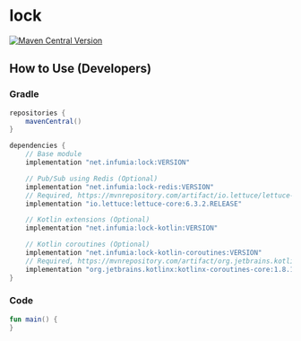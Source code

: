 # lock
[![Maven Central Version](https://img.shields.io/maven-central/v/net.infumia/lock)](https://central.sonatype.com/artifact/net.infumia/lock)
## How to Use (Developers)
### Gradle
```groovy
repositories {
    mavenCentral()
}

dependencies {
    // Base module
    implementation "net.infumia:lock:VERSION"

    // Pub/Sub using Redis (Optional)
    implementation "net.infumia:lock-redis:VERSION"
    // Required, https://mvnrepository.com/artifact/io.lettuce/lettuce-core/
    implementation "io.lettuce:lettuce-core:6.3.2.RELEASE"

    // Kotlin extensions (Optional)
    implementation "net.infumia:lock-kotlin:VERSION"

    // Kotlin coroutines (Optional)
    implementation "net.infumia:lock-kotlin-coroutines:VERSION"
    // Required, https://mvnrepository.com/artifact/org.jetbrains.kotlinx/kotlinx-coroutines-core/
    implementation "org.jetbrains.kotlinx:kotlinx-coroutines-core:1.8.1"
}
```
### Code
```kotlin
fun main() {
}
```
